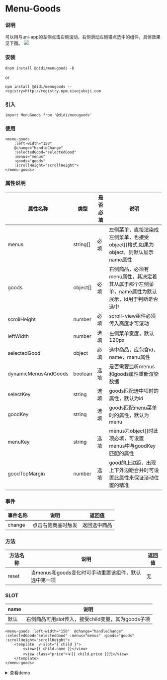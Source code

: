 # Menu-Goods

### 说明

可以用与uni-app的左侧点击右侧滚动，右侧滑动左侧锚点选中的组件，具体效果见下图。
![](http://img-ys011.didistatic.com/static/dc2img/menu-goods.gif)

### 安装
```
dnpm install @didi/menugoods -D
```

or
```
npm install @didi/menugoods --registry=http://registry.npm.xiaojukeji.com
```


### 引入
```
import MenuGoods from '@didi/menugoods'
```

### 使用

```
<menu-goods 
    :left-width="150"  
    @change="handleChange" 
    :selectedGood="selectedGood" 
    :menus="menus" 
    :goods="goods" 
    :scrollHeight="scrollHeight">
</menu-goods>
```

### 属性说明

|属性名称|类型|是否必填|说明|
|----|----|----|---|
|menus|string[]|必填|左侧菜单，直接渲染成左侧菜单，也接受object[]格式,如果为object，则默认展示name属性|
|goods|object[]|必填|右侧商品，必须有menu属性，其决定着其从属于那个左侧菜单，name属性为默认展示，id用于判断是否选中|
|scrollHeight|number|必填|scroll-view组件必须传入高度才可滚动|
|leftWidth|number|选填|左侧菜单宽度，默认120px|
|selectedGood|object|必填|选中商品，应包含id，name，menu属性|
|dynamicMenusAndGoods|boolean|选填|是否需要监听menus和goods属性重新渲染数据|
|selectKey|string|选填|goods匹配选中项时的属性，默认为id|
|goodKey|string|选填|goods匹配menu菜单时的属性，默认为menu|
|menuKey|string|选填|menus为object[]时此项必填，可设置menus中与goodKey匹配的属性|
|goodTopMargin|number|选填|good的上边距，出现上下外边距合并时可设置此属性来保证滚动位置的精准|

### 事件

|事件名称|说明|返回值|
|----|----|----|
|change|点击右侧商品时触发|返回选中商品|

### 方法

|方法名称|说明|返回值|
|----|----|----|
|reset|当menus和goods变化时可手动重置该组件，默认选中第一项|无|

### SLOT

|name|说明|
|----|----|
|默认|右侧商品可用slot传入，接受child变量，其为goods子项|


```
<menu-goods :left-width="150"  @change="handleChange" :selectedGood="selectedGood" :menus="menus" :goods="goods" :scrollHeight="scrollHeight">
    <template  v-slot="{ child }">
        <view>{{ child.name }}</view>
        <view class="price">￥{{ child.price }}元</view>
    </template>
</menu-goods>
```

<details>
<summary>查看demo</summary>

```
<template>
  <view class="wrapper">
      <h1 id="component-test">西少爷肉夹馍（西二旗店）</h1>
      <menu-goods :left-width="150"  @change="handleChange" :selectedGood="selectedGood" :menus="menus" :goods="goods" :scrollHeight="scrollHeight">
        <template  v-slot="{ child }">
          <view>{{ child.name }}</view>
          <view class="price">￥{{ child.price }}元</view>
        </template>
      </menu-goods>
  </view>
</template>

<script>
import MenuGoods from '../lib/menu-goods.vue'

export default {
  components: {
    MenuGoods,
  },
  data () {
    return {
      selectedGood:{
        id:1,
        menu:'超人气套餐',
        name:'鲜辣鸡肉混沌组合',
        price:29.9
      },
      menus: ['超人气套餐','招牌原味馍','招牌酸辣粉','经典凉皮','鲜汤小混沌'],
      goods: [{
        id:1,
        menu:'超人气套餐',
        name:'鲜辣鸡肉混沌组合',
        price:29.9
      },{
        id:2,
        menu:'超人气套餐',
        name:'健康蔬菜酸辣粉套餐',
        price:34.89
      },{
        id:3,
        menu:'超人气套餐',
        name:'安心自然酸辣粉套餐',
        price:29.9
      },{
        id:4,
        menu:'超人气套餐',
        name:'招牌孜然混沌套餐',
        price:49.9
      },{
        id:5,
        menu:'招牌原味馍',
        name:'健康蔬菜夹馍',
        price:9
      },{
        id:6,
        menu:'招牌原味馍',
        name:'鲜辣鸡肉夹馍',
        price:13.5
      },{
        id:7,
        menu:'招牌原味馍',
        name:'孜然肉夹馍',
        price:12
      },{
        id:8,
        menu:'招牌原味馍',
        name:'腊汁肉夹馍',
        price:13.5
      },{
        id:9,
        menu:'招牌酸辣粉',
        name:'鸡骨浓汤酸辣粉',
        price:20
      },{
        id:10,
        menu:'招牌酸辣粉',
        name:'鸡骨浓汤酸辣粉（大份）',
        price:25
      },{
        id:11,
        menu:'经典凉皮',
        name:'金牌油泼辣子面皮',
        price:21
      },{
        id:12,
        menu:'经典凉皮',
        name:'金牌油麻将面皮',
        price:23
      },{
        id:13,
        menu:'经典凉皮',
        name:'油泼辣子面皮',
        price:23
      },{
        id:14,
        menu:'经典凉皮',
        name:'麻将面皮',
        price:23
      },{
        id:15,
        menu:'鲜汤小混沌',
        name:'麻酱传统鲜肉小混沌',
        price:24
      },{
        id:16,
        menu:'鲜汤小混沌',
        name:'麻酱荠菜鲜肉小混沌',
        price:23
      },{
        id:17,
        menu:'鲜汤小混沌',
        name:'麻酱虾仁鲜肉小混沌',
        price:24
      },{
        id:18,
        menu:'鲜汤小混沌',
        name:'传统鲜肉小混沌',
        price:20
      }],
      scrollHeight: 0
    }
  },
  watch: {

  },
  methods: {
    handleChange (good) {
      this.selectedGood = good
    }
  },
  async mounted () {
    const query = uni.createSelectorQuery().in(this)
    query.select('#component-test').boundingClientRect(res => {
      this.scrollHeight = uni.getSystemInfoSync().windowHeight - res.height 
    }).exec()
  },
}
</script>

<style lang="scss" scoped>
  #component-test{
    text-align: center;
    padding: 10px;
    font-size: x-large;
    background: white;
  }
  .price{
    color:chocolate;
    font-size: 14px;
  }
</style>
```

</details>